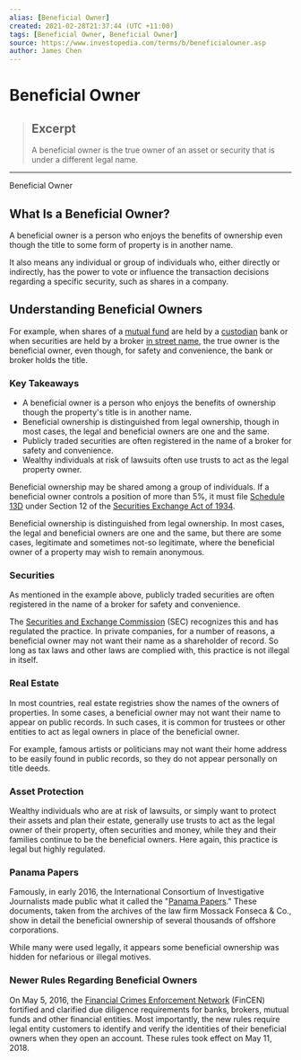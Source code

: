 ```yaml
---
alias: [Beneficial Owner]
created: 2021-02-28T21:37:44 (UTC +11:00)
tags: [Beneficial Owner, Beneficial Owner]
source: https://www.investopedia.com/terms/b/beneficialowner.asp
author: James Chen
---
```


# Beneficial Owner

> ## Excerpt
> A beneficial owner is the true owner of an asset or security that is under a different legal name.

---

Beneficial Owner
## What Is a Beneficial Owner?

A beneficial owner is a person who enjoys the benefits of ownership even though the title to some form of property is in another name.

It also means any individual or group of individuals who, either directly or indirectly, has the power to vote or influence the transaction decisions regarding a specific security, such as shares in a company.

## Understanding Beneficial Owners

For example, when shares of a [mutual fund](https://www.investopedia.com/terms/m/mutualfund.asp) are held by a [custodian](https://www.investopedia.com/terms/c/custodian.asp) bank or when securities are held by a broker [in street name](https://www.investopedia.com/terms/i/instreetname.asp), the true owner is the beneficial owner, even though, for safety and convenience, the bank or broker holds the title.

### Key Takeaways

-   A beneficial owner is a person who enjoys the benefits of ownership though the property's title is in another name. 
-   Beneficial ownership is distinguished from legal ownership, though in most cases, the legal and beneficial owners are one and the same.
-   Publicly traded securities are often registered in the name of a broker for safety and convenience. 
-   Wealthy individuals at risk of lawsuits often use trusts to act as the legal property owner.

Beneficial ownership may be shared among a group of individuals. If a beneficial owner controls a position of more than 5%, it must file [Schedule 13D](https://www.investopedia.com/terms/s/schedule13d.asp) under Section 12 of the [Securities Exchange Act of 1934](https://www.investopedia.com/terms/s/seact1934.asp).

Beneficial ownership is distinguished from legal ownership. In most cases, the legal and beneficial owners are one and the same, but there are some cases, legitimate and sometimes not-so legitimate, where the beneficial owner of a property may wish to remain anonymous.

### Securities

As mentioned in the example above, publicly traded securities are often registered in the name of a broker for safety and convenience.

The [Securities and Exchange Commission](https://www.investopedia.com/terms/s/sec.asp) (SEC) recognizes this and has regulated the practice. In private companies, for a number of reasons, a beneficial owner may not want their name as a shareholder of record. So long as tax laws and other laws are complied with, this practice is not illegal in itself.

### Real Estate

In most countries, real estate registries show the names of the owners of properties. In some cases, a beneficial owner may not want their name to appear on public records. In such cases, it is common for trustees or other entities to act as legal owners in place of the beneficial owner.

For example, famous artists or politicians may not want their home address to be easily found in public records, so they do not appear personally on title deeds.

### Asset Protection

Wealthy individuals who are at risk of lawsuits, or simply want to protect their assets and plan their estate, generally use trusts to act as the legal owner of their property, often securities and money, while they and their families continue to be the beneficial owners. Here again, this practice is legal but highly regulated.

### Panama Papers

Famously, in early 2016, the International Consortium of Investigative Journalists made public what it called the "[Panama Papers](https://www.investopedia.com/terms/p/panama-papers.asp)." These documents, taken from the archives of the law firm Mossack Fonseca & Co., show in detail the beneficial ownership of several thousands of offshore corporations.

While many were used legally, it appears some beneficial ownership was hidden for nefarious or illegal motives.

### Newer Rules Regarding Beneficial Owners

On May 5, 2016, the [Financial Crimes Enforcement Network](https://www.investopedia.com/terms/f/fincen.asp) (FinCEN) fortified and clarified due diligence requirements for banks, brokers, mutual funds and other financial entities. Most importantly, the new rules require legal entity customers to identify and verify the identities of their beneficial owners when they open an account. These rules took effect on May 11, 2018.
